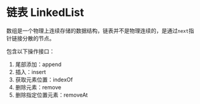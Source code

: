 # 链表 LinkedList

数组是一个物理上连续存储的数据结构，链表并不是物理连续的，是通过`next`指针链接分散的节点。

包含以下操作接口：

1. 尾部添加：append
2. 插入：insert
3. 获取元素位置：indexOf
4. 删除元素：remove
5. 删除指定位置元素：removeAt
